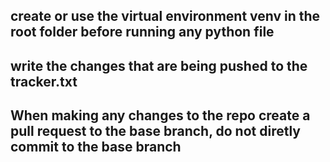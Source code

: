 ## create or use the virtual environment venv in the root folder before running any python file
## write the changes that are being pushed to the tracker.txt
## When making any changes to the repo create a pull request to the base branch, do not diretly commit to the base branch
